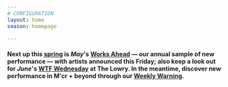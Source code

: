 ```yaml
---
# CONFIGURATION
layout: home
season: homepage

---
```

#### Next up this [spring](/current/2018-springsummer) is *May*'s [Works Ahead](/hab/worksahead) — our annual sample of new performance — with artists announced this Friday; also keep a look out for *June*'s <a href="http://www.thelowry.com/takearisk/take-a-risk-wtf-wednesday" target="_blank">WTF Wednesday</a> at The Lowry. In the meantime, discover new performance in M'cr + beyond through our <a href="http://wordofwarning.posthaven.com" target="_blank">Weekly Warning</a>.
